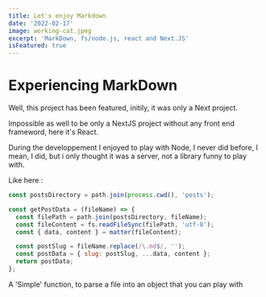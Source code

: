 ```yaml
---
title: Let's enjoy Markdown
date: '2022-02-17'
image: working-cat.jpeg
excerpt: 'MarkDown, fs/node.js, react and Next.JS'
isFeatured: true
---
```


# Experiencing MarkDown

Well, this project has been featured, initily, it was only a Next project.

Impossible as well to be only a NextJS project without any front end frameword, here it's React.

During the developpement I enjoyed to play with Node, I never did before, I mean, I did, but i only thought it was a server, not a library funny to play with.

Like here :

```js
const postsDirectory = path.join(process.cwd(), 'posts');

const getPostData = (fileName) => {
  const filePath = path.join(postsDirectory, fileName);
  const fileContent = fs.readFileSync(filePath, 'utf-8');
  const { data, content } = matter(fileContent);

  const postSlug = fileName.replace(/\.md$/, '');
  const postData = { slug: postSlug, ...data, content };
  return postData;
};
```

A 'Simple' function, to parse a file into an object that you can play with
